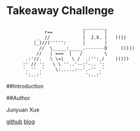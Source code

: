 Takeaway Challenge
==================
```
                            _________
              r==           |       |
           _  //            |  J.X. |   ))))
          |_)//(''''':      |       |
            //  \_____:_____.-------D     )))))
           //   | ===  |   /        \
       .:'//.   \ \=|   \ /  .:'':./    )))))
      :' // ':   \ \ ''..'--:'-.. ':
      '. '' .'    \:.....:--'.-'' .'
       ':..:'                ':..:'

 ```

 ##Introduction

 

 ##Author

 Junyuan Xue

 [github](https://github.com/junyuanxue)  [blog](https://spinningcodes.wordpress.com/)
